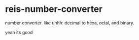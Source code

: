# reis-number-converter
number converter. like uhhh:
decimal to hexa, octal, and binary.

yeah its good
